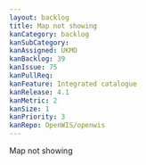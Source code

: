 ```yaml
---
layout: backlog
title: Map not showing
kanCategory: backlog
kanSubCategory:
kanAssigned: UKMO
kanBacklog: 39
kanIssue: 75
kanPullReq:
kanFeature: Integrated catalogue
kanRelease: 4.1
kanMetric: 2
kanSize: 1
kanPriority: 3
kanRepo: OpenWIS/openwis
---
```

Map not showing
